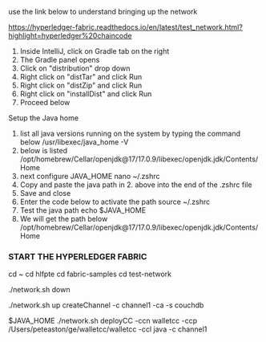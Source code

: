 use the link below to understand bringing up the network

https://hyperledger-fabric.readthedocs.io/en/latest/test_network.html?highlight=hyperledger%20chaincode

1. Inside IntelliJ, click on Gradle tab on the right
2. The Gradle panel opens
3. Click on "distribution" drop down
4. Right click on "distTar" and click Run
5. Right click on "distZip" and click Run
6. Right click on "installDist" and click Run
7. Proceed below

Setup the Java home
1. list all java versions running on the system by typing the command below
    /usr/libexec/java_home -V
2. below is listed
    /opt/homebrew/Cellar/openjdk@17/17.0.9/libexec/openjdk.jdk/Contents/Home
3. next configure JAVA_HOME
    nano ~/.zshrc
4. Copy and paste the java path in 2. above into the end of the .zshrc file
5. Save and close
6. Enter the code below to activate the path
    source ~/.zshrc
7. Test the java path
    echo $JAVA_HOME
8. We will get the path below
    /opt/homebrew/Cellar/openjdk@17/17.0.9/libexec/openjdk.jdk/Contents/Home


### START THE HYPERLEDGER FABRIC
cd ~
cd hlfpte
cd fabric-samples
cd test-network

./network.sh down

./network.sh up createChannel -c channel1 -ca -s couchdb

$JAVA_HOME ./network.sh deployCC -ccn walletcc -ccp /Users/peteaston/ge/walletcc/walletcc -ccl java -c channel1